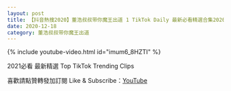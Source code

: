 ```yaml
---
layout: post
title: 【抖音熱搜2020】董浩叔叔带你魔王出道 1 TikTok Daily 最新必看精選合集2020 12 18
date: 2020-12-18
category: 董浩叔叔带你魔王出道
---
```


{% include youtube-video.html id="imum6_8HZTI" %}

2021必看 最新精選 Top TikTok Trending Clips

喜歡請點贊轉發加訂閱 Like & Subscribe：[YouTube](https://www.youtube.com/channel/UCAoR7VcanIPd04uEq_GIylA/videos)

